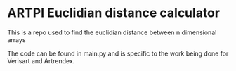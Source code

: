 # ARTPI Euclidian distance calculator

This is a repo used to find the euclidian distance between n dimensional arrays

The code can be found in main.py and is specific to the work being done for Verisart and Artrendex.

